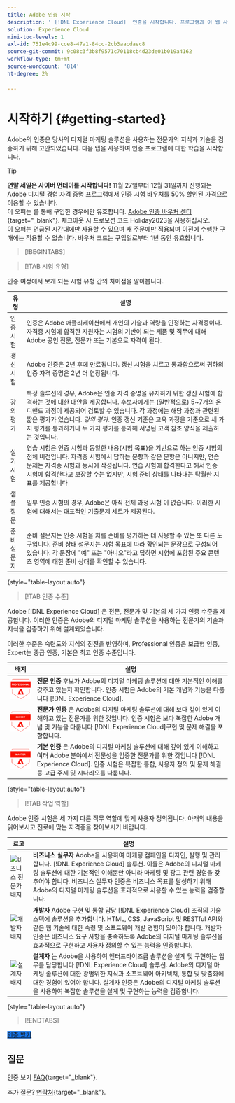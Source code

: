 ```yaml
---
title: Adobe 인증 시작
description: ' [!DNL Experience Cloud]  인증을 시작합니다. 프로그램과 이 웹 사이트에 대해 알아봅니다.'
solution: Experience Cloud
mini-toc-levels: 1
exl-id: 751e4c99-cce8-47a1-84cc-2cb3aacdaec8
source-git-commit: 9c08c3f3b8f9571c70118cb4d23de01b019a4162
workflow-type: tm+mt
source-wordcount: '814'
ht-degree: 2%

---
```


# 시작하기 {#getting-started}

Adobe의 인증은 당사의 디지털 마케팅 솔루션을 사용하는 전문가의 지식과 기술을 검증하기 위해 고안되었습니다. 다음 탭을 사용하여 인증 프로그램에 대한 학습을 시작합니다.

>[!TIP]
>
>**연말 세일은 사이버 먼데이를 시작합니다!** 11월 27일부터 12월 31일까지 진행되는 Adobe 디지털 경험 자격 증명 프로그램에서 인증 시험 바우처를 50% 할인된 가격으로 이용할 수 있습니다.
><br>
>이 오퍼는 를 통해 구입한 경우에만 유효합니다. [Adobe 인증 바우처 센터](https://experienceleague.adobe.com/docs/analytics/analyze/home.html){target="_blank"}. 체크아웃 시 프로모션 코드 Holiday2023을 사용하십시오.
><br>
>이 오퍼는 언급된 시간대에만 사용할 수 있으며 새 주문에만 적용되며 이전에 수행한 구매에는 적용할 수 없습니다. 바우처 코드는 구입일로부터 1년 동안 유효합니다.

>[!BEGINTABS]

>[!TAB 시험 유형]

인증 여정에서 보게 되는 시험 유형 간의 차이점을 알아봅니다.

| 유형 | 설명 |
| ------- | ------- |
| 인증 시험 | 인증은 Adobe 애플리케이션에서 개인의 기술과 역량을 인정하는 자격증이다. 자격증 시험에 합격한 지원자는 시험의 기반이 되는 제품 및 직무에 대해 Adobe 공인 전문, 전문가 또는 기본으로 자격이 된다. |
| 갱신 시험 | Adobe 인증은 2년 후에 만료됩니다. 갱신 시험을 치르고 통과함으로써 귀하의 인증 자격 증명은 2년 더 연장됩니다. |
| 강의 평가 | 특정 솔루션의 경우, Adobe은 인증 자격 증명을 유지하기 위한 갱신 시험에 합격하는 것에 대한 대안을 제공합니다. 후보자에게는 (일반적으로) 5~7개의 온디맨드 과정이 제공되어 검토할 수 있습니다. 각 과정에는 해당 과정과 관련된 짧은 평가가 있습니다. _강의 평가_. 인증 갱신 기준은 교육 과정을 기준으로 세 가지 평가를 통과하거나 두 가지 평가를 통과해 서명된 고객 참조 양식을 제출하는 것입니다. |
| 실기 시험 | 연습 시험은 인증 시험과 동일한 내용(시험 목표)을 기반으로 하는 인증 시험의 전체 버전입니다. 자격증 시험에서 답하는 문항과 같은 문항은 아니지만, 연습 문제는 자격증 시험과 동시에 작성됩니다. 연습 시험에 합격한다고 해서 인증 시험에 합격한다고 보장할 수는 없지만, 시험 준비 상태를 나타내는 탁월한 지표를 제공합니다 |
| 샘플 질문 | 일부 인증 시험의 경우, Adobe은 아직 전체 과정 시험 이 없습니다. 이러한 시험에 대해서는 대표적인 기출문제 세트가 제공된다. |
| 준비 설문지 | 준비 설문지는 인증 시험을 치를 준비를 평가하는 데 사용할 수 있는 또 다른 도구입니다. 준비 상태 설문지는 시험 목표에 따라 확인되는 문장으로 구성되어 있습니다. 각 문장에 &quot;예&quot; 또는 &quot;아니요&quot;라고 답하면 시험에 포함된 주요 콘텐츠 영역에 대한 준비 상태를 확인할 수 있습니다. |

{style="table-layout:auto"}

>[!TAB 인증 수준]

Adobe [!DNL Experience Cloud] 은 전문, 전문가 및 기본의 세 가지 인증 수준을 제공합니다. 이러한 인증은 Adobe의 디지털 마케팅 솔루션을 사용하는 전문가의 기술과 지식을 검증하기 위해 설계되었습니다.

이러한 수준은 숙련도와 지식의 진전을 반영하며, Professional 인증은 보급형 인증, Expert는 중급 인증, 기본은 최고 인증 수준입니다.

| 배지 | 설명 |
| ------- | ------- |
| ![전문 배지](/help/certifications/assets/professional-badge-Xsmall.png) | **전문 인증** 후보가 Adobe의 디지털 마케팅 솔루션에 대한 기본적인 이해를 갖추고 있는지 확인합니다. 인증 시험은 Adobe의 기본 개념과 기능을 다룹니다 [!DNL Experience Cloud]. |
| ![전문가 배지](/help/certifications/assets/expert-badge-Xsmall.png) | **전문가 인증** 은 Adobe의 디지털 마케팅 솔루션에 대해 보다 깊이 있게 이해하고 있는 전문가를 위한 것입니다. 인증 시험은 보다 복잡한 Adobe 개념 및 기능을 다룹니다 [!DNL Experience Cloud]구현 및 문제 해결을 포함합니다. |
| ![기본 배지](/help/certifications/assets/master-badge-Xsmall.png) | **기본 인증** 은 Adobe의 디지털 마케팅 솔루션에 대해 깊이 있게 이해하고 여러 Adobe 분야에서 전문성을 입증한 전문가를 위한 것입니다 [!DNL Experience Cloud]. 인증 시험은 복잡한 통합, 사용자 정의 및 문제 해결 등 고급 주제 및 시나리오를 다룹니다. |

{style="table-layout:auto"}

>[!TAB 작업 역할]

Adobe 인증 시험은 세 가지 다른 직무 역할에 맞게 사용자 정의됩니다. 아래의 내용을 읽어보시고 진로에 맞는 자격증을 찾아보시기 바랍니다.

| 로고 | 설명 |
| ------- | ------- |
| ![비즈니스 전문가 배지](/help/certifications/assets/business_practitioner_blk_small.png) | **비즈니스 실무자** Adobe을 사용하여 마케팅 캠페인을 디자인, 실행 및 관리합니다. [!DNL Experience Cloud] 솔루션. 이들은 Adobe의 디지털 마케팅 솔루션에 대한 기본적인 이해뿐만 아니라 마케팅 및 광고 관련 경험을 갖추어야 합니다. 비즈니스 실무자 인증은 비즈니스 목표를 달성하기 위해 Adobe의 디지털 마케팅 솔루션을 효과적으로 사용할 수 있는 능력을 검증합니다. |
| ![개발자 배지](/help/certifications/assets/developer_blk_small.png) | **개발자** Adobe 구현 및 통합 담당 [!DNL Experience Cloud] 조직의 기술 스택에 솔루션을 추가합니다. HTML, CSS, JavaScript 및 RESTful API와 같은 웹 기술에 대한 숙련 및 소프트웨어 개발 경험이 있어야 합니다. 개발자 인증은 비즈니스 요구 사항을 충족하도록 Adobe의 디지털 마케팅 솔루션을 효과적으로 구현하고 사용자 정의할 수 있는 능력을 인증합니다. |
| ![설계자 배지](/help/certifications/assets/architect_blk_small.png) | **설계자** 는 Adobe을 사용하여 엔터프라이즈급 솔루션을 설계 및 구현하는 업무를 담당합니다 [!DNL Experience Cloud] 솔루션. Adobe의 디지털 마케팅 솔루션에 대한 광범위한 지식과 소프트웨어 아키텍처, 통합 및 맞춤화에 대한 경험이 있어야 합니다. 설계자 인증은 Adobe의 디지털 마케팅 솔루션을 사용하여 복잡한 솔루션을 설계 및 구현하는 능력을 검증합니다. |

{style="table-layout:auto"}

<!--

>[!TAB Certification journey]

The Certification Journey Guide is a comprehensive tool designed to provide you with all the information you need to prepare for a certification exam. The guide is divided into three main sections: Get Ready, Get Prepped, and Get Certified.

| Sections | Description |
| ------- | ------- |
|**Get Ready** | Intended to give an overview of the exam, including information about the intended audience, exam details, readiness self-assessment, exam objectives, and scope. This section helps you understand the exam and what you can expect when taking it. The readiness self-assessment is particularly helpful, as it allows you to determine your current level of knowledge and identify areas where you may need to focus your study efforts. |
| **Get Prepped** | Is where you can find training and resources to help you prepare for the exam. This section includes information about and links to study materials and training courses. |
| **Get Certified** | Offers valuable information on how to register for the certification exam, including details about the registration process and available payment methods. In addition, this section also provides a clear overview of the exam process. Look to this section for helpful resources, such as a link to the Adobe Certification Prep Portal for exams that offer practice tests, as well as links to register for certification exams. |

{style="table-layout:auto"}

-->

>[!ENDTABS]

<a href="https://experienceleague.adobe.com/docs/certification/certification/how-to-get-certified.html" target="_blank" class="spectrum-Button spectrum-Button--fill spectrum-Button--accent spectrum-Button--sizeM is-margin-bottom-big-big at-element-click-tracking" style="background-color:#1473E6">

<span class="spectrum-Button-label has-no-wrap">
   인증 받기
</span>
</a>

## 질문

인증 보기 [FAQ](https://experienceleague.adobe.com/docs/certification/certification/faq.html){target="_blank"}.

추가 질문? [연락처](mailto:certif@adobe.com){target="_blank"}.
